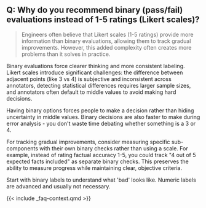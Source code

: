 ## Q: Why do you recommend binary (pass/fail) evaluations instead of 1-5 ratings (Likert scales)?

> Engineers often believe that Likert scales (1-5 ratings) provide more information than binary evaluations, allowing them to track gradual improvements. However, this added complexity often creates more problems than it solves in practice.

Binary evaluations force clearer thinking and more consistent labeling. Likert scales introduce significant challenges: the difference between adjacent points (like 3 vs 4) is subjective and inconsistent across annotators, detecting statistical differences requires larger sample sizes, and annotators often default to middle values to avoid making hard decisions.

Having binary options forces people to make a decision rather than hiding uncertainty in middle values. Binary decisions are also faster to make during error analysis - you don't waste time debating whether something is a 3 or 4.

For tracking gradual improvements, consider measuring specific sub-components with their own binary checks rather than using a scale. For example, instead of rating factual accuracy 1-5, you could track "4 out of 5 expected facts included" as separate binary checks. This preserves the ability to measure progress while maintaining clear, objective criteria.

Start with binary labels to understand what 'bad' looks like. Numeric labels are advanced and usually not necessary.

{{< include _faq-context.qmd >}}